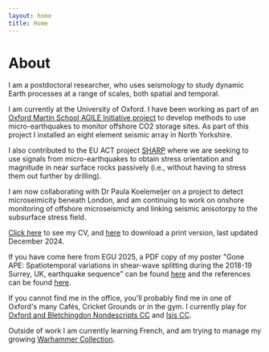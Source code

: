 ```yaml
---
layout: home
title: Home
---
```


# About

I am a postdoctoral researcher, who uses seismology to study dynamic Earth processes at a range of scales, both spatial and temporal. 

I am currently at the University of Oxford. I have been working as part of an [Oxford Martin School AGILE Initiative project](https://www.agile-initiative.ox.ac.uk/sprints/what-do-we-need-to-knre-co2-beneath-our-shelf-seas/) to develop methods to use micro-earthquakes to monitor offshore CO2 storage sites. As part of this project I installed an eight element seismic array in North Yorkshire.

<!-- ![](/assets/jpg/Station_w_scenic_background.jpg) -->


I also contributed to the EU ACT project [SHARP](https://www.sharp-storage-act.eu/work-package-2-seismicity/) where we are seeking to use signals from micro-earthquakes to obtain stress orientation and magnitude in near surface rocks passively (i.e., without having to stress them out further by drilling).

I am now collaborating with Dr Paula Koelemeijer on a project to detect microseimicity beneath London, and am continuing to work on onshore monitoring of offshore microseismicty and linking seismic anisotorpy to the subsurface stress field.

[Click here](/cv) to see my CV, and [here](/assets/files/J_Asplet_CV.pdf) to download a print version, last updated December 2024.

If you have come here from EGU 2025, a PDF copy of my poster "Gone APE: Spatiotemporal variations in shear-wave splitting
during the 2018-19 Surrey, UK, earthquake sequence" can be found [here](/files/assets/Asplet_EGU2025_Poster_Gone_APE/pdf) and the references can be found [here](/posts/2025-04-15-egu-poster-references.md).

If you cannot find me in the office, you'll probably find me in one of Oxford's many Cafés, Cricket Grounds or in the gym. I currently play for [Oxford and Bletchingdon Nondescripts CC](https://obncc.play-cricket.com/home) and [Isis CC](http://www.isiscc.org.uk/).

Outside of work I am currently learning French, and am trying to manage my growing [Warhammer Collection](_posts/2023-09-23-warhammer_gallery.md).


<!-- By default, the theme only contains these few pages in order to stay lean and flexible. However, it can be easily extended to accommodate more pages, [collections](https://jekyllrb.com/docs/collections/), [categories, and tags](https://jekyllrb.com/docs/posts/#tags-and-categories). -->


<!-- {% include archive.html %} -->

